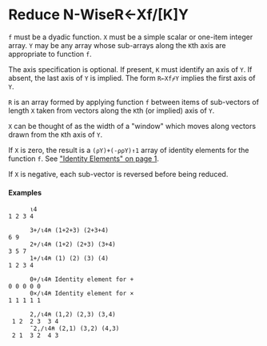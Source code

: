 




<h1 class="heading"><span class="name">Reduce N-Wise</span><span class="command">R←Xf/[K]Y</span></h1>

`f` must be a dyadic function. `X` must be a simple scalar or one-item integer array. `Y` may be any array whose sub-arrays along the `K`th axis are appropriate to function `f`.


The axis specification is optional. If present, `K` must identify an axis of `Y`. If absent, the last axis of `Y` is implied. The form `R←Xf⌿Y` implies the first axis of `Y`.


`R` is an array formed by applying function `f` between items of sub-vectors of length `X` taken from vectors along the `K`th (or implied) axis of `Y`.



`X` can be thought of as the width of a "window" which moves along vectors drawn from the `K`th axis of `Y`.


If `X` is zero, the result is a `(⍴Y)+(-⍴⍴Y)↑1` array of identity elements for the function `f`. See ["Identity Elements" on page 1](reduce.md).


If `X` is negative, each sub-vector is reversed before being reduced.

#### Examples
```apl
      ⍳4
1 2 3 4
 
      3+/⍳4⍝ (1+2+3) (2+3+4)
6 9
      2+/⍳4⍝ (1+2) (2+3) (3+4)
3 5 7
      1+/⍳4⍝ (1) (2) (3) (4)
1 2 3 4
 
      0+/⍳4⍝ Identity element for +
0 0 0 0 0
      0×/⍳4⍝ Identity element for ×
1 1 1 1 1
 
      2,/⍳4⍝ (1,2) (2,3) (3,4)
 1 2  2 3  3 4 
      ¯2,/⍳4⍝ (2,1) (3,2) (4,3)
 2 1  3 2  4 3 
```


